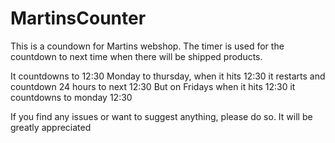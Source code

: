 # MartinsCounter

This is a coundown for Martins webshop. The timer is used for the countdown to next time when there will be shipped products.

It countdowns to 12:30
Monday to thursday, when it hits 12:30 it restarts and countdown 24 hours to next 12:30
But on Fridays when it hits 12:30 it countdowns to monday 12:30

If you find any issues or want to suggest anything, please do so. It will be greatly appreciated
